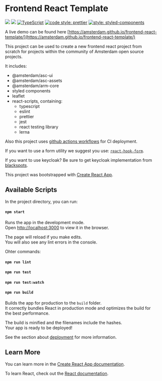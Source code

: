 # Frontend React Template

![](https://github.com/amsterdam/frontend-react-template/actions/workflows/ci.yml/badge.svg)
![](https://github.com/amsterdam/frontend-react-template/actions/workflows/gh-pages.yml/badge.svg)
[![TypeScript](https://badges.frapsoft.com/typescript/version/typescript-next.svg?v=101)](https://github.com/ellerbrock/typescript-badges/)
[![code style: prettier](https://img.shields.io/badge/code_style-prettier-ff69b4.svg?style=flat-square)](https://github.com/prettier/prettier)
[![style: styled-components](https://img.shields.io/badge/style-%F0%9F%92%85%20styled--components-orange.svg?colorB=daa357&colorA=db748e)](https://github.com/styled-components/styled-components)


A live demo can be found here [https://amsterdam.github.io/frontend-react-template/](https://amsterdam.github.io/frontend-react-template/)

This project can be used to create a new frontend react project from scratch for projects within the community of Amsterdam open source projects.

It includes:
- @amsterdam/asc-ui
- @amsterdam/asc-assets
- @amsterdam/arm-core
- styled components
- leaflet
- react-scripts, containing:
  - typescript
  - eslint
  - prettier
  - jest
  - react testing library
  - lerna


Also this project uses [github actions workflows](https://github.com/Amsterdam/frontend-react-template/actions) for CI deployment.

If you want to use a form utility we suggest you use: [`react-hook-form`](https://www.npmjs.com/package/react-hook-form).

If you want to use keycloak? Be sure to get keycloak implementation from [blackspots](https://github.com/Amsterdam/blackspots-frontend).

This project was bootstrapped with [Create React App](https://github.com/facebook/create-react-app).

## Available Scripts

In the project directory, you can run:

#### `npm start`

Runs the app in the development mode.\
Open [http://localhost:3000](http://localhost:3000) to view it in the browser.

The page will reload if you make edits.\
You will also see any lint errors in the console.

Ohter commands:

#### `npm run lint`

#### `npm run test`

#### `npm run test:watch`

#### `npm run build`

Builds the app for production to the `build` folder.\
It correctly bundles React in production mode and optimizes the build for the best performance.

The build is minified and the filenames include the hashes.\
Your app is ready to be deployed!

See the section about [deployment](https://facebook.github.io/create-react-app/docs/deployment) for more information.


## Learn More

You can learn more in the [Create React App documentation](https://facebook.github.io/create-react-app/docs/getting-started).

To learn React, check out the [React documentation](https://reactjs.org/).

